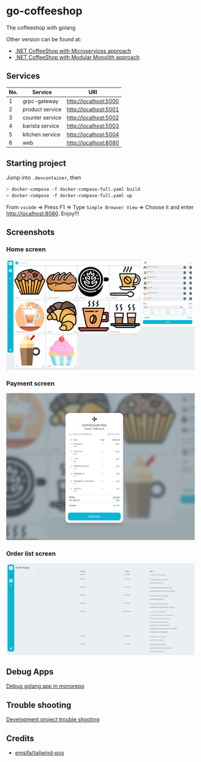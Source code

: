# go-coffeeshop

The coffeeshop with golang

Other version can be found at:

- [.NET CoffeeShop with Microservices approach](https://github.com/thangchung/coffeeshop-on-nomad)
- [.NET CoffeeShop with Modular Monolith approach](https://github.com/thangchung/coffeeshop-modular)

## Services

No. | Service | URI
--- | --- | ---
1 | grpc-gateway | [http://localhost:5000](http://localhost:5000)
2 | product service | [http://localhost:5001](http://localhost:5001)
3 | counter service | [http://localhost:5002](http://localhost:5002)
4 | barista service | [http://localhost:5003](http://localhost:5003)
5 | kitchen service | [http://localhost:5004](http://localhost:5004)
6 | web | [http://localhost:8080](http://localhost:8080)

## Starting project

Jump into `.devcontainer`, then

```bash
> docker-compose -f docker-compose-full.yaml build
> docker-compose -f docker-compose-full.yaml up
```

From `vscode` => Press F1 => Type `Simple Browser View` => Choose it and enter [http://localhost:8080](http://localhost:8080).
Enjoy!!!

## Screenshots

### Home screen

![home_screen](docs/home_screen.png)

### Payment screen

![payment_screen](docs/payment_screen.png)

### Order list screen

![order_list_screen](docs/order_list_screen.png)

## Debug Apps

[Debug golang app in monorepo](https://github.com/thangchung/go-coffeeshop/wiki/Golang#debug-app-in-monorepo)

## Trouble shooting

[Development project trouble shooting](https://github.com/thangchung/go-coffeeshop/wiki#trouble-shooting)

## Credits

- [emsifa/tailwind-pos](https://github.com/emsifa/tailwind-pos)
